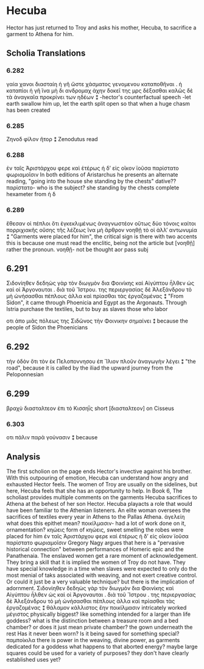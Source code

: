 # Hecuba
Hector has just returned to Troy and asks his mother, Hecuba, to sacrifice a garment to Athena for him.
## Scholia Translations
### 6.282
γαία χανοι διασταίη ἡ γῆ ὥστε χάσματος γενομενου καταποθῆναι . ἠ καταπίοι ἡ γῆ ἵνα μὴ δι ανδρομαχ ἀχην δοκεῖ της μρς δέξασθαι καλῶς δὲ τὰ ἀναγκαῖα προκρίνει των ηδέων ⁑
-hector's counterfactual speech
-let earth swallow him up, let the earth split open so that when a huge chasm has been created
### 6.285
Ζηνοδ φίλον ῆτορ ⁑ 
Zenodutus read 
### 6.288
ἐν ταῖς Ἀριστάρχου φερε καὶ ἑτέρως ἡ δ’ εἰς οῖκον ϊοῦσα παρίστατο φωριαμοῖσιν
In both editions of Aristarchus he presents an alternate reading, "going into the house she standing by the chests"
dative?? παρίστατο- who is the subject? she standing by the chests
complete hexameter from  ἡ δ
### 6.289
ἔθεσαν οἱ πέπλοι ὅτι ἐγκεκλιμένως ἀναγνωστέον οὕτως δύο τόνοις καίτοι πορριχιακῆς οὔσης τῆς λέζεως ἵνα μὴ ἄρθρον νοηθῇ τὸ οἱ ἀλλ’ αντωνυμία ⁑
"Garments were placed for him",  the critical sign is there with two accents this is because one must read the enclitic, being not the article but [νοηθῇ] rather the pronoun.
νοηθῇ- not be thought aor pass subj
## 6.291
 Σιδονίηθεν δεδηὼς γὰρ τὸν διωγμὸν δια Φοινίκης καὶ Αἰγύπτου ἦλθεν ὡς καὶ οἱ Ἀργοναυται . διὰ τοῦ Ἴστρου.
 της περιεργασίας δὲ Ἀλεξάνδρου τὸ μὴ ὠνήσασθαι πέπλους ἀλλα καὶ πρίασθαι τὰς ἐργαζομένας ⁑
 "From Sidon", it came through Phoenicia and Egypt as the Argonauts. Through Istria
 purchase the textiles, but to buy as slaves those who labor
 
 οτι ἀπο μιᾶς πόλεως της Σιδῶνος τὴν Φοινικην σημαίνει ⁑
 because the people of Sidon the Phoenicians
 ## 6.292
  τὴν ὁδὸν ὅτι τὸν ἐκ Πελοποννησου ἐπ Ἴλιον πλοῦν ἀναγωγὴν λέγει ⁑
 "the road", because it is called by the iliad the upward journey from the Peloponnesian
 ## 6.299
 βραχὺ διασταλτεον ἐπι τὸ Κισσηῒς
 short [διασταλτεον] on Cisseus
 ### 6.303
 οτι πάλιν παρὰ γούνασιν ⁑
 because
## Analysis
The first scholion on the page ends Hector's invective against his brother. With this outpouring of emotion, Hecuba can understand how angry and exhausted Hector feels. The women of Troy are usually on the sidelines, but here, Hecuba feels that she has an opportunity to help. In Book 6, The scholiast provides multiple comments on the garments Hecuba sacrifices to Athena at the behest of her son Hector. Hecuba playacts a role that would have been familiar to the Athenian listeners. 
An elite woman oversees the sacrifices of textiles every year in Athens to the Pallas Athena.
ἀγελείη what does this epithet mean?
ποικίλμασιν- had a lot of work done on it, ornamentation?
κηώεις
 form of κηώεις, sweet smelling
the robes were placed for him
 ἐν ταῖς Ἀριστάρχου φερε καὶ ἑτέρως ἡ δ’ εἰς οῖκον ϊοῦσα παρίστατο φωριαμοῖσιν 
 Gregory Nagy argues that here is a "pervasive historical connection" between performances of Homeric epic and the Panathenaia. 
The enslaved women get a rare moment of acknowledgement. They bring a skill that it is implied the women of Troy do not have. They have special knowledge in a time when slaves were expected to only do the most menial of taks associated with weaving, and not exert creative control. Or could it just be a very valuable technique? but there is the implication of adornment.
Σιδονίηθεν δεδηὼς γὰρ τὸν διωγμὸν δια Φοινίκης καὶ Αἰγύπτου ἦλθεν ὡς καὶ οἱ Ἀργοναυται . διὰ τοῦ Ἴστρου . της περιεργασίας δὲ Ἀλεξάνδρου τὸ μὴ ὠνήσασθαι πέπλους ἀλλα καὶ πρίασθαι τὰς ἐργαζομένας ⁑
θάλαμον
κάλλιστος ἔην ποικίλμασιν intricately worked
μέγιστος physically biggest? like something intended for a larger than life goddess?
what is the distinction between a treasure room and a bed chamber? or does it just mean private chamber? 
the gown underneath the rest
Has it never been worn? Is it being saved for something special?
παμποίκιλα there is power in the weaving, divine power, as garments dedicated for a goddess 
what happens to that aborted energy?
maybe large squares could be used for a variety of purposes? they don't have clearly established uses yet?
